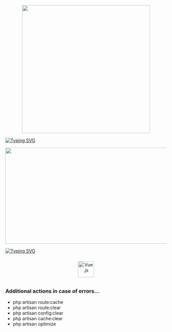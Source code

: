 

<p align="center"><a href="https://laravel.com" target="_blank"><img src="https://raw.githubusercontent.com/laravel/art/master/logo-lockup/5%20SVG/2%20CMYK/1%20Full%20Color/laravel-logolockup-cmyk-red.svg" width="400"></a></p>
<p align="center">
</p>



<a href="https://git.io/typing-svg"><img src="https://readme-typing-svg.herokuapp.com?font=Fira+Code&size=30&pause=1000&center=true&vCenter=true&multiline=true&width=1080&height=160&lines=I+welcome+everyone!+My+name+is+Rinat.+;I+am+engaged+in+web+development+of+back-end+applications+and;websites+and+a+little+front-end." alt="Typing SVG" /></a>
<div align="center">
  <img src="https://media.giphy.com/media/dWesBcTLavkZuG35MI/giphy.gif" width="600" height="300"/>
</div>

<a href="https://git.io/typing-svg"><img src="https://readme-typing-svg.herokuapp.com?font=Fira+Code&size=30&pause=1000&center=true&vCenter=true&multiline=true&width=1080&height=160&lines=The training project was implemented on Laravel+;and View. Creating an interactive +table with pagination." alt="Typing SVG" /></a>
<div align="center"></div>
<div align="center">
<a href="https://vuejs.org/" target="_blank"><img style="margin: 10px" src="https://profilinator.rishav.dev/skills-assets/vuejs-original-wordmark.svg" alt="Vue.js" height="50" /></a>
</div>

### Additional actions in case of errors...
* php artisan route:cache
* php artisan route:clear
* php artisan config:clear
* php artisan cache:clear
* php artisan optimize